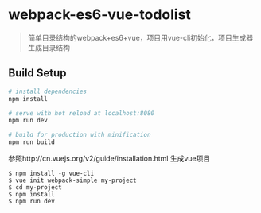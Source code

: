 # webpack-es6-vue-todolist

> 简单目录结构的webpack+es6+vue，项目用vue-cli初始化，项目生成器生成目录结构

## Build Setup

``` bash
# install dependencies
npm install

# serve with hot reload at localhost:8080
npm run dev

# build for production with minification
npm run build
```
  
参照http://cn.vuejs.org/v2/guide/installation.html 生成vue项目  
```  
$ npm install -g vue-cli
$ vue init webpack-simple my-project
$ cd my-project
$ npm install
$ npm run dev 
```

